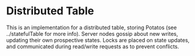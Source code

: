 # Distributed Table

This is an implementation for a distributed table, storing Potatos (see ../statefulTable for more info). Server nodes gossip about new writes, updating their own prospective states. Locks are placed on state updates, and communicated during read/write requests as to prevent conflicts.  
